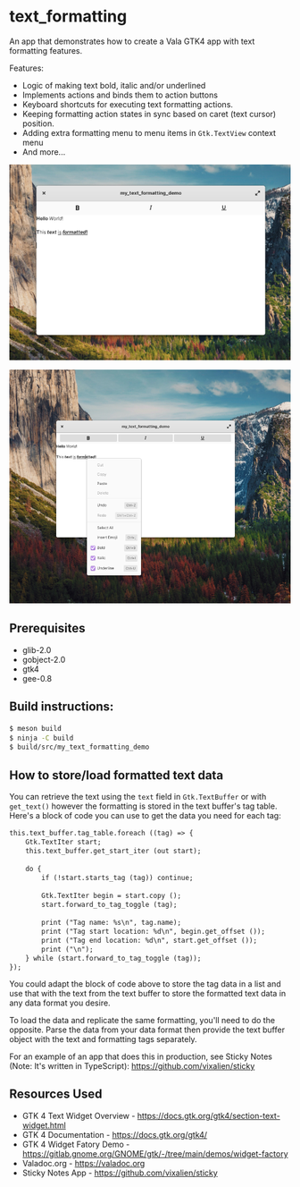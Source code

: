 # text_formatting

An app that demonstrates how to create a Vala GTK4 app with text formatting features.

Features:

- Logic of making text bold, italic and/or underlined
- Implements actions and binds them to action buttons
- Keyboard shortcuts for executing text formatting actions.
- Keeping formatting action states in sync based on caret (text cursor) position.
- Adding extra formatting menu to menu items in `Gtk.TextView` context menu
- And more...

![Demo Application](img/demo.png)

![Demo Application with context menu opened](img/context-menu.png)

## Prerequisites

- glib-2.0
- gobject-2.0
- gtk4
- gee-0.8

## Build instructions:

```Bash
$ meson build
$ ninja -C build
$ build/src/my_text_formatting_demo
```

## How to store/load formatted text data

You can retrieve the text using the `text` field in `Gtk.TextBuffer` or with `get_text()` however
the formatting is stored in the text buffer's tag table. Here's a block of code you can use to get the data you need
for each tag:

```vala
this.text_buffer.tag_table.foreach ((tag) => {
    Gtk.TextIter start;
    this.text_buffer.get_start_iter (out start);

    do {
        if (!start.starts_tag (tag)) continue;

        Gtk.TextIter begin = start.copy ();
        start.forward_to_tag_toggle (tag);

        print ("Tag name: %s\n", tag.name);
        print ("Tag start location: %d\n", begin.get_offset ());
        print ("Tag end location: %d\n", start.get_offset ());
        print ("\n");
    } while (start.forward_to_tag_toggle (tag));
});
```

You could adapt the block of code above to store the tag data in a list and use that with the text from the text buffer
to store the formatted text data in any data format you desire.

To load the data and replicate the same formatting, you'll need to do the opposite. Parse the data from your data format then
provide the text buffer object with the text and formatting tags separately.

For an example of an app that does this in production, see Sticky Notes (Note: It's written in TypeScript): https://github.com/vixalien/sticky

## Resources Used

- GTK 4 Text Widget Overview - https://docs.gtk.org/gtk4/section-text-widget.html
- GTK 4 Documentation - https://docs.gtk.org/gtk4/
- GTK 4 Widget Fatory Demo - https://gitlab.gnome.org/GNOME/gtk/-/tree/main/demos/widget-factory
- Valadoc.org - https://valadoc.org
- Sticky Notes App - https://github.com/vixalien/sticky
